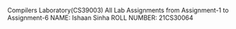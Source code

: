 Compilers Laboratory(CS39003)
All Lab Assignments from Assignment-1 to Assignment-6
NAME: Ishaan Sinha
ROLL NUMBER: 21CS30064
